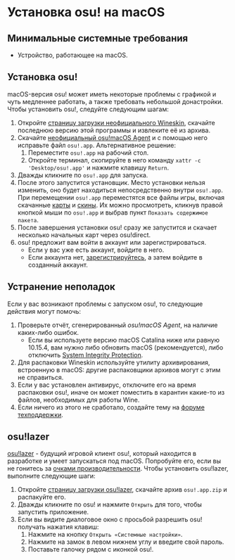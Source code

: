 # Установка osu! на macOS

## Минимальные системные требования

- Устройство, работающее на macOS.

## Установка osu!

macOS-версия osu! может иметь некоторые проблемы с графикой и чуть медленнее работать, а также требовать небольшой донастройки. Чтобы установить osu!, следуйте следующим шагам:  

1. Откройте [страницу загрузки неофициального Wineskin](https://osu.ppy.sh/community/forums/topics/1106057), скачайте последнюю версию этой программы и извлеките её из архива.
2. Скачайте [неофициальный osu!macOS Agent](https://osu.ppy.sh/community/forums/topics/1036678) и с помощью него исправьте файл `osu!.app`. Альтернативное решение:
   1. Переместите `osu!.app` на рабочий стол.
   2. Откройте терминал, скопируйте в него команду `xattr -c 'Desktop/osu!.app'` и нажмите клавишу `Return`.
3. Дважды кликните по `osu!.app` для запуска.
4. После этого запустится установщик. Место установки нельзя изменить, оно будет находиться непосредственно внутри `osu!.app`. При перемещении `osu!.app` переместятся все файлы игры, включая скачанные [карты](/wiki/Beatmap) и [скины](/wiki/Skin). Их можно просмотреть, кликнув правой кнопкой мыши по `osu!.app` и выбрав пункт `Показать содержимое пакета`.
5. После завершения установки osu! сразу же запустится и скачает несколько начальных карт через osu!direct.
6. osu! предложит вам войти в аккаунт или зарегистрироваться.
   - Если у вас уже есть аккаунт, войдите в него.
   - Если аккаунта нет, [зарегистрируйтесь](/wiki/Registration), а затем войдите в созданный аккаунт.

## Устранение неполадок

Если у вас возникают проблемы с запуском osu!, то следующие действия могут помочь:

1. Проверьте отчёт, сгенерированный *osu!macOS Agent*, на наличие каких-либо ошибок.
   - Если вы используете версию macOS Catalina ниже или равную 10.15.4, вам нужно либо обновить macOS (рекомендуется), либо отключить [System Integrity Protection](https://developer.apple.com/documentation/security/disabling_and_enabling_system_integrity_protection).
2. Для распаковки Wineskin используйте утилиту архивирования, встроенную в macOS: другие распаковщики архивов могут с этим не справиться.
3. Если у вас установлен антивирус, отключите его на время распаковки osu!, иначе он может поместить в карантин какие-то из файлов, необходимых для работы Wine.
4. Если ничего из этого не сработало, создайте тему на [форуме техподдержки](https://osu.ppy.sh/community/forums/5).

## osu!lazer

[osu!lazer](https://github.com/ppy/osu) - будущий игровой клиент osu!, который находится в разработке и умеет запускаться под macOS. Попробуйте его, если вы не гонитесь за [очками производительности](/wiki/Performance_points). Чтобы установить osu!lazer, выполните следующие шаги:

1. Откройте [страницу загрузки osu!lazer](https://github.com/ppy/osu/releases/latest), скачайте архив `osu!.app.zip` и распакуйте его.
2. Дважды кликните по osu! и нажмите `Открыть` для того, чтобы запустить приложение.
3. Если вы видите диалоговое окно с просьбой разрешить osu! получать нажатия клавиш:
   1. Нажмите на кнопку `Открыть «Системные настройки»`.
   2. Нажмите на замок в левом нижнем углу и введите свой пароль.
   3. Поставьте галочку рядом с иконкой osu!.
